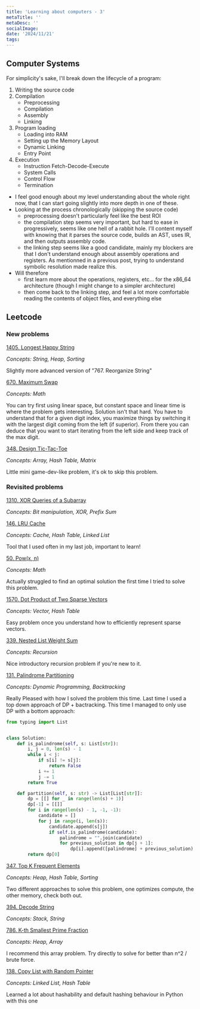 ```yaml
---
title: 'Learning about computers - 3'
metaTitle: ''
metaDesc: ''
socialImage:
date: '2024/11/21'
tags:
---
```


## Computer Systems

For simplicity's sake, I'll break down the lifecycle of a program:

1. Writing the source code
2. Compilation
    - Preprocessing
    - Compilation
    - Assembly
    - Linking
3. Program loading
    - Loading into RAM
    - Setting up the Memory Layout
    - Dynamic Linking
    - Entry Point
4. Execution
    - Instruction Fetch-Decode-Execute
    - System Calls
    - Control Flow
    - Termination

-   I feel good enough about my level understanding about the whole right now, that I can start going slightly into more depth in one of these.
-   Looking at the process chronologically (skipping the source code)
    -   preprocessing doesn't particularly feel like the best ROI
    -   the compilation step seems very important, but hard to ease in progressively, seems like one hell of a rabbit hole. I'll content myself with knowing that it parses the source code, builds an AST, uses IR, and then outputs assembly code.
    -   the linking step seems like a good candidate, mainly my blockers are that I don't understand enough about assembly operations and registers. As mentionned in a previous post, trying to understand symbolic resolution made realize this.
-   Will therefore
    -   first learn more about the operations, registers, etc... for the x86_64 architecture (though I might change to a simpler architecture)
    -   then come back to the linking step, and feel a lot more comfortable reading the contents of object files, and everything else

## Leetcode

### New problems

[1405. Longest Happy String](https://leetcode.com/problems/longest-happy-string/description/)

_Concepts: String, Heap, Sorting_

Slightly more advanced version of "767. Reorganize String"

[670. Maximum Swap](https://leetcode.com/problems/maximum-swap/description/)

_Concepts: Math_

You can try first using linear space, but constant space and linear time is where the problem gets interesting. Solution isn't that hard.
You have to understand that for a given digit index, you maximize things by switching it with the largest digit coming from the left (if superior).
From there you can deduce that you want to start iterating from the left side and keep track of the max digit.

[348. Design Tic-Tac-Toe](https://leetcode.com/problems/design-tic-tac-toe/description/)

_Concepts: Array, Hash Table, Matrix_

Little mini game-dev-like problem, it's ok to skip this problem.

### Revisited problems

[1310. XOR Queries of a Subarray](https://leetcode.com/problems/xor-queries-of-a-subarray/description/)

_Concepts: Bit manipulation, XOR, Prefix Sum_

[146. LRU Cache](https://leetcode.com/problems/lru-cache/description/)

_Concepts: Cache, Hash Table, Linked List_

Tool that I used often in my last job, important to learn!

[50. Pow(x, n)](https://leetcode.com/problems/powx-n/description/)

_Concepts: Math_

Actually struggled to find an optimal solution the first time I tried to solve this problem.

[1570. Dot Product of Two Sparse Vectors](https://leetcode.com/problems/dot-product-of-two-sparse-vectors/description/)

_Concepts: Vector, Hash Table_

Easy problem once you understand how to efficiently represent sparse vectors.

[339. Nested List Weight Sum](https://leetcode.com/problems/nested-list-weight-sum/description/)

_Concepts: Recursion_

Nice introductory recursion problem if you're new to it.

[131. Palindrome Partitioning](https://leetcode.com/problems/palindrome-partitioning/description/)

_Concepts: Dynamic Programming, Backtracking_

Really Pleased with how I solved the problem this time. Last time I used a top down approach of DP + bactracking. This time I managed to only use DP with a bottom approach:

```python
from typing import List


class Solution:
    def is_palindrome(self, s: List[str]):
        i, j = 0, len(s) - 1
        while i < j:
            if s[i] != s[j]:
                return False
            i += 1
            j -= 1
        return True

    def partition(self, s: str) -> List[List[str]]:
        dp = [[] for _ in range(len(s) + 1)]
        dp[-1] = [[]]
        for i in range(len(s) - 1, -1, -1):
            candidate = []
            for j in range(i, len(s)):
                candidate.append(s[j])
                if self.is_palindrome(candidate):
                    palindrome = "".join(candidate)
                    for previous_solution in dp[j + 1]:
                        dp[i].append([palindrome] + previous_solution)
        return dp[0]
```

[347. Top K Frequent Elements](https://leetcode.com/problems/top-k-frequent-elements/description/)

_Concepts: Heap, Hash Table, Sorting_

Two different approaches to solve this problem, one optimizes compute, the other memory, check both out.

[394. Decode String](https://leetcode.com/problems/decode-string/description/)

_Concepts: Stack, String_

[786. K-th Smallest Prime Fraction](https://leetcode.com/problems/k-th-smallest-prime-fraction/description/)

_Concepts: Heap, Array_

I recommend this array problem. Try directly to solve for better than n^2 / brute force.

[138. Copy List with Random Pointer](https://leetcode.com/problems/copy-list-with-random-pointer/description/)

_Concepts: Linked List, Hash Table_

Learned a lot about hashability and default hashing behaviour in Python with this one
